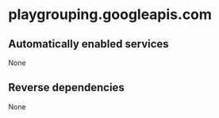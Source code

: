 # playgrouping.googleapis.com

## Automatically enabled services

None

## Reverse dependencies

None

